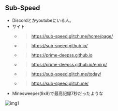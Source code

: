 ## Sub-Speed
- Discordとかyoutubeにいる人。
- サイト
  - > https://sub-speed.glitch.me/home/page/

   - > https://sub-speed.github.io/

   - > https://prime-deepss.github.io

   - > https://prime-deepss.github.io/emirp/

   - > https://sub-speed.glitch.me/today/

   - > https://sub-speed.glitch.me/
- Minesweeper(9x9)で最高記録7秒だったような

![img1](https://cdn.glitch.me/91eba502-1d88-49e8-9570-e102a8a8b6f3/Windows%20Script%20Host.png?v=1640164927969)
